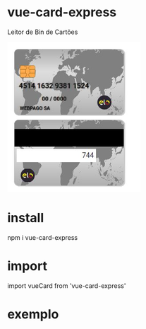 # vue-card-express

Leitor de Bin de Cartões 

![img](https://raw.githubusercontent.com/WebPago/vue-card-express/master/imagens/elo.JPG)


# install 

npm i vue-card-express


# import 
import vueCard from 'vue-card-express'


# exemplo 

<script>
import vueCard from 'vue-card-express'
export default {
  components: {
    vueCard
  },
  data: () => ({
    number: '000000000000000',
    ano: 2018,
    cvv: 888,
    mes: 04,
    nome: 'WEBPAGO SA'
  })
}
</script>
<template>
  <div>
      <vue-card :number='number' :cvv='cvv' :mes='mes'
        :ano='ano' :nome='nome'
      ></vue-card>
  </div>
</template>
